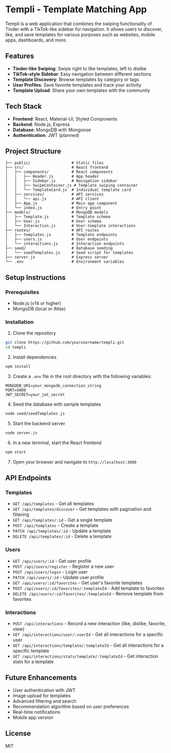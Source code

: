 # Templi - Template Matching App

Templi is a web application that combines the swiping functionality of Tinder with a TikTok-like sidebar for navigation. It allows users to discover, like, and save templates for various purposes such as websites, mobile apps, dashboards, and more.

## Features

- **Tinder-like Swiping**: Swipe right to like templates, left to dislike
- **TikTok-style Sidebar**: Easy navigation between different sections
- **Template Discovery**: Browse templates by category or tags
- **User Profiles**: Save favorite templates and track your activity
- **Template Upload**: Share your own templates with the community

## Tech Stack

- **Frontend**: React, Material-UI, Styled Components
- **Backend**: Node.js, Express
- **Database**: MongoDB with Mongoose
- **Authentication**: JWT (planned)

## Project Structure

```
├── public/                  # Static files
├── src/                     # React frontend
│   ├── components/          # React components
│   │   ├── Header.js        # App header
│   │   ├── Sidebar.js       # Navigation sidebar
│   │   ├── SwipeContainer.js # Template swiping container
│   │   └── TemplateCard.js  # Individual template card
│   ├── services/            # API services
│   │   └── api.js           # API client
│   ├── App.js               # Main app component
│   └── index.js             # Entry point
├── models/                  # MongoDB models
│   ├── Template.js          # Template schema
│   ├── User.js              # User schema
│   └── Interaction.js       # User-template interactions
├── routes/                  # API routes
│   ├── templates.js         # Template endpoints
│   ├── users.js             # User endpoints
│   └── interactions.js      # Interaction endpoints
├── seed/                    # Database seeding
│   └── seedTemplates.js     # Seed script for templates
├── server.js                # Express server
└── .env                     # Environment variables
```

## Setup Instructions

### Prerequisites

- Node.js (v14 or higher)
- MongoDB (local or Atlas)

### Installation

1. Clone the repository

```bash
git clone https://github.com/yourusername/templi.git
cd templi
```

2. Install dependencies

```bash
npm install
```

3. Create a `.env` file in the root directory with the following variables:

```
MONGODB_URI=your_mongodb_connection_string
PORT=5000
JWT_SECRET=your_jwt_secret
```

4. Seed the database with sample templates

```bash
node seed/seedTemplates.js
```

5. Start the backend server

```bash
node server.js
```

6. In a new terminal, start the React frontend

```bash
npm start
```

7. Open your browser and navigate to `http://localhost:3000`

## API Endpoints

### Templates

- `GET /api/templates` - Get all templates
- `GET /api/templates/discover` - Get templates with pagination and filtering
- `GET /api/templates/:id` - Get a single template
- `POST /api/templates` - Create a template
- `PATCH /api/templates/:id` - Update a template
- `DELETE /api/templates/:id` - Delete a template

### Users

- `GET /api/users/:id` - Get user profile
- `POST /api/users/register` - Register a new user
- `POST /api/users/login` - Login user
- `PATCH /api/users/:id` - Update user profile
- `GET /api/users/:id/favorites` - Get user's favorite templates
- `POST /api/users/:id/favorites/:templateId` - Add template to favorites
- `DELETE /api/users/:id/favorites/:templateId` - Remove template from favorites

### Interactions

- `POST /api/interactions` - Record a new interaction (like, dislike, favorite, view)
- `GET /api/interactions/user/:userId` - Get all interactions for a specific user
- `GET /api/interactions/template/:templateId` - Get all interactions for a specific template
- `GET /api/interactions/stats/template/:templateId` - Get interaction stats for a template

## Future Enhancements

- User authentication with JWT
- Image upload for templates
- Advanced filtering and search
- Recommendation algorithm based on user preferences
- Real-time notifications
- Mobile app version

## License

MIT